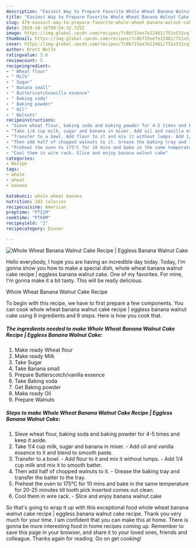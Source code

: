 ```yaml
---
description: "Easiest Way to Prepare Favorite Whole Wheat Banana Walnut Cake Recipe | Eggless Banana Walnut Cake"
title: "Easiest Way to Prepare Favorite Whole Wheat Banana Walnut Cake Recipe | Eggless Banana Walnut Cake"
slug: 479-easiest-way-to-prepare-favorite-whole-wheat-banana-walnut-cake-recipe-eggless-banana-walnut-cake
date: 2020-10-16T09:54:32.725Z
image: https://img-global.cpcdn.com/recipes/7c0bf15ee7e12461/751x532cq70/whole-wheat-banana-walnut-cake-recipe-eggless-banana-walnut-cake-recipe-main-photo.jpg
thumbnail: https://img-global.cpcdn.com/recipes/7c0bf15ee7e12461/751x532cq70/whole-wheat-banana-walnut-cake-recipe-eggless-banana-walnut-cake-recipe-main-photo.jpg
cover: https://img-global.cpcdn.com/recipes/7c0bf15ee7e12461/751x532cq70/whole-wheat-banana-walnut-cake-recipe-eggless-banana-walnut-cake-recipe-main-photo.jpg
author: Brett Wolfe
ratingvalue: 3.6
reviewcount: 5
recipeingredient:
- " Wheat flour"
- " Milk"
- " Sugar"
- " Banana small"
- " Butterscotchvanilla essence"
- " Baking soda"
- " Baking powder"
- " Oil"
- " Walnuts"
recipeinstructions:
- "Sieve wheat flour, baking soda and baking powder for 4-5 times and keep it aside."
- "Take 1/4 cup milk, sugar and banana in mixer. Add oil and vanilla essence to it and blend to smooth paste."
- "Transfer to a bowl. Add flour to it and mix it without lumps. Add 1/4 cup milk and mix it to smooth batter."
- "Then add half of chopped walnuts to it. Grease the baking tray and transfer the batter to the tray."
- "Preheat the oven to 175°C for 10 mins and bake in the same temperature for 20-25 minutes till tooth pick inserted comes out clean."
- "Cool them in wire rack. Slice and enjoy banana walnut cake"
categories:
- Recipe
tags:
- whole
- wheat
- banana

katakunci: whole wheat banana 
nutrition: 283 calories
recipecuisine: American
preptime: "PT21M"
cooktime: "PT60M"
recipeyield: "2"
recipecategory: Dinner

---
```



![Whole Wheat Banana Walnut Cake Recipe | Eggless Banana Walnut Cake](https://img-global.cpcdn.com/recipes/7c0bf15ee7e12461/751x532cq70/whole-wheat-banana-walnut-cake-recipe-eggless-banana-walnut-cake-recipe-main-photo.jpg)

Hello everybody, I hope you are having an incredible day today. Today, I'm gonna show you how to make a special dish, whole wheat banana walnut cake recipe | eggless banana walnut cake. One of my favorites. For mine, I'm gonna make it a bit tasty. This will be really delicious.



Whole Wheat Banana Walnut Cake Recipe 

To begin with this recipe, we have to first prepare a few components. You can cook whole wheat banana walnut cake recipe | eggless banana walnut cake using 9 ingredients and 6 steps. Here is how you cook that.

<!--inarticleads1-->

##### The ingredients needed to make Whole Wheat Banana Walnut Cake Recipe | Eggless Banana Walnut Cake:

1. Make ready  Wheat flour
1. Make ready  Milk
1. Take  Sugar
1. Take  Banana small
1. Prepare  Butterscotch/vanilla essence
1. Take  Baking soda
1. Get  Baking powder
1. Make ready  Oil
1. Prepare  Walnuts




<!--inarticleads2-->

##### Steps to make Whole Wheat Banana Walnut Cake Recipe | Eggless Banana Walnut Cake:

1. Sieve wheat flour, baking soda and baking powder for 4-5 times and keep it aside.
1. Take 1/4 cup milk, sugar and banana in mixer. - Add oil and vanilla essence to it and blend to smooth paste.
1. Transfer to a bowl. - Add flour to it and mix it without lumps. - Add 1/4 cup milk and mix it to smooth batter.
1. Then add half of chopped walnuts to it. - Grease the baking tray and transfer the batter to the tray.
1. Preheat the oven to 175°C for 10 mins and bake in the same temperature for 20-25 minutes till tooth pick inserted comes out clean.
1. Cool them in wire rack. - Slice and enjoy banana walnut cake




So that's going to wrap it up with this exceptional food whole wheat banana walnut cake recipe | eggless banana walnut cake recipe. Thank you very much for your time. I am confident that you can make this at home. There is gonna be more interesting food in home recipes coming up. Remember to save this page in your browser, and share it to your loved ones, friends and colleague. Thanks again for reading. Go on get cooking!
